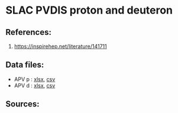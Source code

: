# SLAC PVDIS proton and deuteron

## References: 

1. https://inspirehep.net/literature/141711 

## Data files: 
  * APV p     : [xlsx](../dataframe/10054.xlsx), [csv](../dataframe/csv/10054.csv)   
  * APV d     : [xlsx](../dataframe/10055.xlsx), [csv](../dataframe/csv/10055.csv)   


## Sources:


